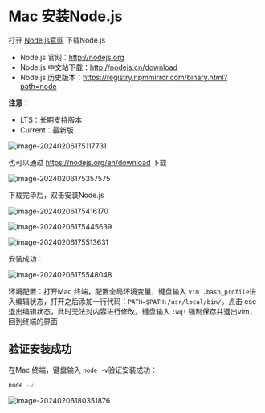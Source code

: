 # Mac 安装Node.js

打开 [Node.js官网](http://nodejs.org) 下载Node.js

- Node.js 官网：http://nodejs.org
- Node.js 中文站下载：http://nodejs.cn/download
- Node.js 历史版本：https://registry.npmmirror.com/binary.html?path=node

**注意**：

- LTS：长期支持版本
- Current：最新版

![image-20240206175117731](https://cdn.jsdelivr.net/gh/letengzz/tc2@main/imgimage-20240206175117731.png)

也可以通过 https://nodejs.org/en/download 下载

![image-20240206175357575](https://cdn.jsdelivr.net/gh/letengzz/tc2@main/imgimgimage-20240206175357575.png)

下载完毕后，双击安装Node.js

![image-20240206175416170](https://cdn.jsdelivr.net/gh/letengzz/tc2@main/imgimage-20240206175416170.png)

![image-20240206175445639](https://cdn.jsdelivr.net/gh/letengzz/tc2@main/imgimage-20240206175445639.png)

![image-20240206175513631](https://cdn.jsdelivr.net/gh/letengzz/tc2@main/imgimage-20240206175513631.png)

安装成功：

![image-20240206175548048](https://cdn.jsdelivr.net/gh/letengzz/tc2@main/imgimage-20240206175548048.png)

环境配置：打开Mac 终端，配置全局环境变量，键盘输入 `vim .bash_profile`进入编辑状态，打开之后添加一行代码：`PATH=$PATH:/usr/local/bin/`。点击 esc 退出编辑状态，此时无法对内容进行修改。键盘输入 `:wq!` 强制保存并退出vim，回到终端的界面

## 验证安装成功

在Mac 终端，键盘输入 `node -v`验证安装成功：

```bash
node -v
```

![image-20240206180351876](https://cdn.jsdelivr.net/gh/letengzz/tc2@main/imgimage-20240206180351876.png)